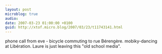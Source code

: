 ```yaml
---
layout: post
microblog: true
audio: 
date: 2007-03-23 01:00:00 +0100
guid: http://xtof.micro.blog/2007/03/23/t11743141.html
---
```

phone call from eve - bicycle commuting to rue Bérengère. mobiky-dancing at Libération. Laure is just leaving this "old school media".
